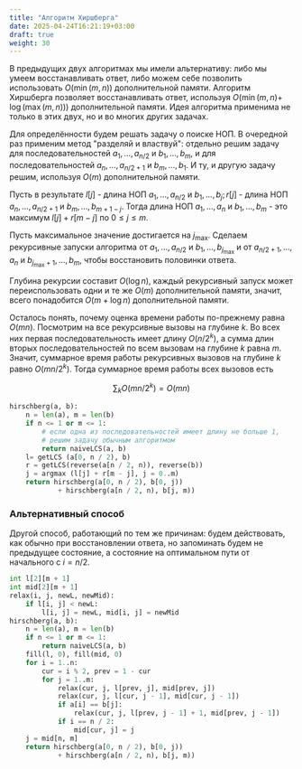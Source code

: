 ```yaml
---
title: "Алгоритм Хиршберга"
date: 2025-04-24T16:21:19+03:00
draft: true
weight: 30
---
```


В предыдущих двух алгоритмах мы имели альтернативу: либо мы умеем восстанавливать ответ, либо можем себе позволить использовать $O(\min (m, n))$ дополнительной памяти. Алгоритм Хиршберга позволяет восстанавливать ответ, используя $O(\min (m, n)+$ $\log (\max (m, n)))$ дополнительной памяти. Идея алгоритма применима не только в этих двух, но и во многих других задачах.

Для определённости будем решать задачу о поиске НОП. В очередной раз применим метод "разделяй и властвуй": отдельно решим задачу для последовательностей $a_{1}, \ldots, a_{n / 2}$ и $b_{1}, \ldots, b_{m}$, и для последовательностей $a_{n}, \ldots, a_{n / 2+1}$ и $b_{m}, \ldots, b_{1}$. И ту, и другую задачу решим, используя $O(m)$ дополнительной памяти.

Пусть в результате $l[j]$ - длина НОП $a_{1}, \ldots, a_{n / 2}$ и $b_{1}, \ldots, b_{j} ; r[j]$ - длина НОП $a_{n}, \ldots, a_{n / 2+1}$ и $b_{m}, \ldots, b_{m+1-j}$. Тогда длина НОП $a_{1}, \ldots, a_{n}$ и $b_{1}, \ldots, b_{m}$ - это максимум $l[j]+r[m-j]$ по $0 \leqslant j \leqslant m$.

Пусть максимальное значение достигается на $j_{\max }$. Сделаем рекурсивные запуски алгоритма от $a_{1}, \ldots, a_{n / 2}$ и $b_{1}, \ldots, b_{j_{\max }}$ и от $a_{n / 2+1}, \ldots, a_{n}$ и $b_{j_{\max }+1}, \ldots, b_{m}$, чтобы восстановить половинки ответа.

Глубина рекурсии составит $O(\log n)$, каждый рекурсивный запуск может переиспользовать одни и те же $O(m)$ дополнительной памяти, значит, всего понадобится $O(m+\log n)$ дополнительной памяти.

Осталось понять, почему оценка времени работы по-прежнему равна $O(m n)$. Посмотрим на все рекурсивные вызовы на глубине $k$. Во всех них первая последовательность имеет длину $O\left(n / 2^{k}\right)$, а сумма длин вторых последовательностей по всем вызовам на глубине $k$ равна $m$. Значит, суммарное время работы рекурсивных вызовов на глубине $k$ равно $O\left(m n / 2^{k}\right)$. Тогда суммарное время работы всех вызовов есть

$$
\sum_{k} O\left(m n / 2^{k}\right)=O(m n)
$$

```py
hirschberg(a, b):
    n = len(a), m = len(b)
    if n <= 1 or m <= 1:
        # если одна из последовательностей имеет длину не больше 1,
        # решим задачу обычным алгоритмом
        return naiveLCS(a, b)
    l= getLCS (a[0, n / 2), b)
    r = getLCS(reverse(a[n / 2, n)), reverse(b))
    j = argmax (l[j] + r[m - j], j = 0..m)
    return hirschberg(a[0, n / 2), b[0, j))
            + hirschberg(a[n / 2, n), b[j, m))
```

### Альтернативный способ

Другой способ, работающий по тем же причинам: будем действовать, как обычно при восстановлении ответа, но запоминать будем не предыдущее состояние, а состояние на оптимальном пути от начального с $i=n / 2$.
```py
int l[2][m + 1]
int mid[2][m + 1]
relax(i, j, newL, newMid):
    if l[i, j] < newL:
        l[i, j] = newL, mid[i, j] = newMid
hirschberg(a, b):
    n = len(a), m = len(b)
    if n <= 1 or m <= 1:
        return naiveLCS(a, b)
    fill(l, 0), fill(mid, 0)
    for i = 1..n:
        cur = i % 2, prev = 1 - cur
        for j = 1..m:
            relax(cur, j, l[prev, j], mid[prev, j])
            relax(cur, j, l[cur, j - 1], mid[cur, j - 1])
            if a[i] == b[j]:
                relax(cur, j, l[prev, j - 1] + 1, mid[prev, j - 1])
            if i == n / 2:
                mid[cur, j] = j
    j = mid[n, m]
    return hirschberg(a[0, n / 2), b[0, j))
            + hirschberg(a[n / 2, n), b[j, m))
```